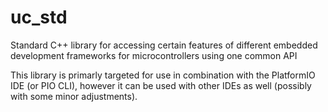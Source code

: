 # uc_std

Standard C++ library for accessing certain features of different embedded development frameworks for microcontrollers using one common API

This library is primarly targeted for use in combination with the PlatformIO IDE (or PIO CLI), however it can be used with other IDEs as well (possibly with some minor adjustments).

